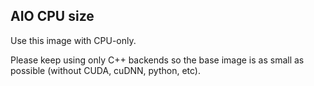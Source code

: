 ## AIO CPU size

Use this image with CPU-only.

Please keep using only C++ backends so the base image is as small as possible (without CUDA, cuDNN, python, etc).